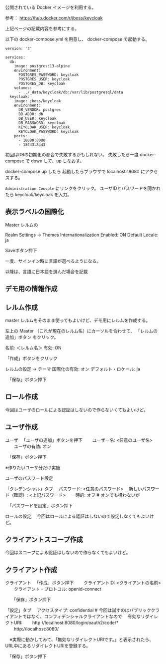 

公開されている Docker イメージを利用する。

参考：
https://hub.docker.com/r/jboss/keycloak

上記ページの記載内容を参考にする。


以下の docker-compose.yml を用意し、
docker-compose で起動する。

```
version: '3'

services:
  db:
    image: postgres:13-alpine
    environment:
      POSTGRES_PASSWORD: keycloak
      POSTGRES_USER: keycloak
      POSTGRES_DB: keycloak
    volumes:
      - ../_data/keycloak/db:/var/lib/postgresql/data
  keycloak:
    image: jboss/keycloak
    environment:
      DB_VENDOR: postgres
      DB_ADDR: db
      DB_USER: keycloak
      DB_PASSWORD: keycloak
      KEYCLOAK_USER: keycloak
      KEYCLOAK_PASSWORD: keycloak
    ports:
      - 18080:8080
      - 18443:8443
```

初回はDBの初期化の都合で失敗するかもしれない。
失敗したら一度 docker-compose で down して、up しなおす。


docker-compose up したら
起動したらブラウザで localhost:18080 にアクセスする。

`Administration Console` にリンクをクリック。
ユーザIDとパスワードを聞かれたら keycloak/keycloak を入力。


## 表示ラベルの国際化

Master レルムの

Realm Settings → Themes 
  Internationalization Enabled: ON
  Default Locale: ja
  
 Saveボタン押下

一度、サインイン時に言語が選べるようになる。

以降は、言語に日本語を選んだ場合を記載


## デモ用の情報作成

## レルム作成
master レルムをそのまま使ってもよいけど、デモ用にレルムを作成する。

左上の Master （これが現在のレルム名）にカーソルを合わせて、
「レルムの追加」ボタン をクリック。

名前: ＜レルム名＞
有効: ON

「作成」ボタンをクリック

レルムの設定 → テーマ
  国際化の有効: オン
  デフォルト・ロケール: ja
  
　「保存」ボタン押下

## ロール作成
今回はユーザのロールによる認証はしないので作らないくてもよいけど。

## ユーザ作成

ユーザ
　「ユーザの追加」ボタンを押下
　　ユーザー名: <任意のユーザ名>
　　ユーザの有効: オン
  
　「保存」ボタン押下

※作りたいユーザ分だけ実施

ユーザのパスワード設定

「クレデンシャル」タブ
　パスワード: <任意のパスワード>
　新しいパスワード（確認）: <上記パスワード>
　一時的: オフ  # オンでも構わないが
 
　「パスワードを設定」ボタン押下

ロールの設定
　今回はロールによる認証はしないので設定しなくてもよいけど。

## クライアントスコープ作成
今回はスコープによる認証はしないので作らなくてもよいけど。

## クライアント作成

クライアント
　「作成」ボタン押下
　　クライアントID: <クライアントの名前>
　　クライアント・プロトコル: openid-connect
    
　　「保存」ボタン押下

「設定」タブ
　アクセスタイプ: confidential # 今回は試すのはパブリッククライアントではなく、コンフィデンシャルクライアントなので
　有効なリダイレクトURI:
　　http://localhost:8080/login/oauth2/code/*
　　http://localhost:8080/

　※実際に動かしてみて、「無効なリダイレクトURIです。」と表示されたら、URL中にあるリダイレクトURIを登録する。

　「保存」ボタン押下
